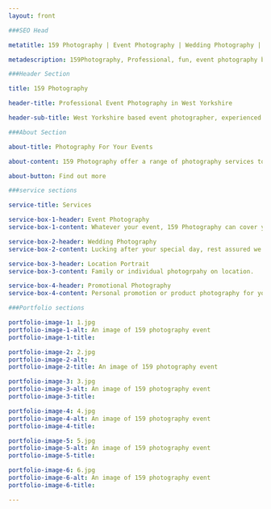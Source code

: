 ```yaml
---
layout: front

###SEO Head

metatitle: 159 Photography | Event Photography | Wedding Photography | West Yorkshire

metadescription: 159Photography, Professional, fun, event photography based in West Yorkshire offering a wide range of Professional photography services at affordable low cost prices.

###Header Section

title: 159 Photography

header-title: Professional Event Photography in West Yorkshire

header-sub-title: West Yorkshire based event photographer, experienced in all lines of photography

###About Section

about-title: Photography For Your Events

about-content: 159 Photography offer a range of photography services to cover your event, whether it's a festival, birthday, ball, school prom, wedding or party we can cover all your needs across the whole of West Yorkshire

about-button: Find out more

###service sections

service-title: Services

service-box-1-header: Event Photography
service-box-1-content: Whatever your event, 159 Photography can cover your needs.

service-box-2-header: Wedding Photography
service-box-2-content: Lucking after your special day, rest assured we will provide an outstanding service.

service-box-3-header: Location Portrait
service-box-3-content: Family or individual photogrpahy on location.

service-box-4-header: Promotional Photography
service-box-4-content: Personal promotion or product photography for you or your business.

###Portfolio sections

portfolio-image-1: 1.jpg
portfolio-image-1-alt: An image of 159 photography event
portfolio-image-1-title:

portfolio-image-2: 2.jpg
portfolio-image-2-alt: 
portfolio-image-2-title: An image of 159 photography event

portfolio-image-3: 3.jpg
portfolio-image-3-alt: An image of 159 photography event
portfolio-image-3-title:

portfolio-image-4: 4.jpg
portfolio-image-4-alt: An image of 159 photography event
portfolio-image-4-title:

portfolio-image-5: 5.jpg
portfolio-image-5-alt: An image of 159 photography event
portfolio-image-5-title:

portfolio-image-6: 6.jpg
portfolio-image-6-alt: An image of 159 photography event
portfolio-image-6-title:

---
```

